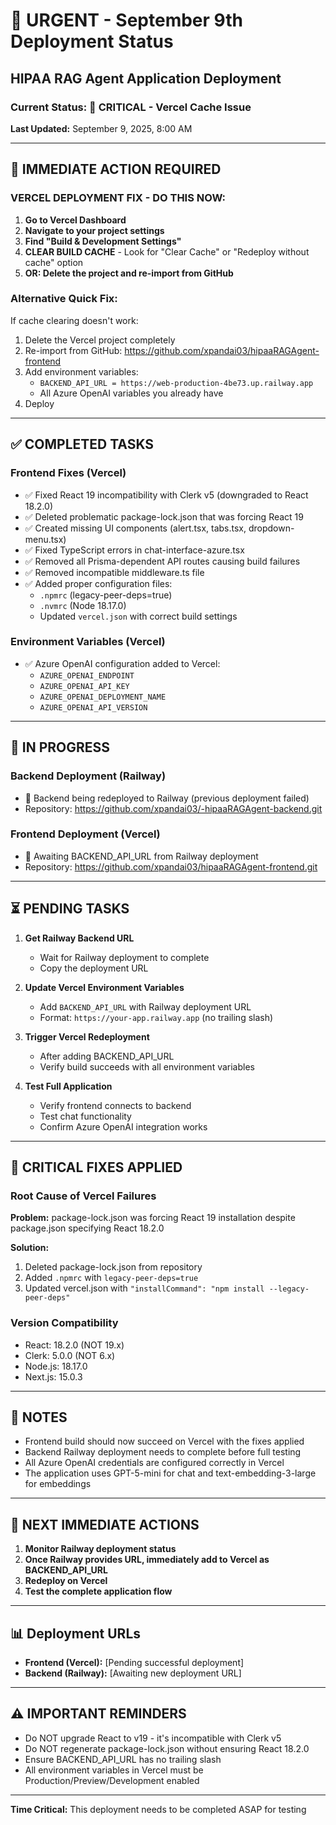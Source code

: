 # 🚨 URGENT - September 9th Deployment Status

## HIPAA RAG Agent Application Deployment

### Current Status: 🔴 CRITICAL - Vercel Cache Issue
**Last Updated:** September 9, 2025, 8:00 AM

---

## 🚨 IMMEDIATE ACTION REQUIRED

### VERCEL DEPLOYMENT FIX - DO THIS NOW:

1. **Go to Vercel Dashboard**
2. **Navigate to your project settings**
3. **Find "Build & Development Settings"**
4. **CLEAR BUILD CACHE** - Look for "Clear Cache" or "Redeploy without cache" option
5. **OR: Delete the project and re-import from GitHub**

### Alternative Quick Fix:
If cache clearing doesn't work:
1. Delete the Vercel project completely
2. Re-import from GitHub: https://github.com/xpandai03/hipaaRAGAgent-frontend
3. Add environment variables:
   - `BACKEND_API_URL = https://web-production-4be73.up.railway.app`
   - All Azure OpenAI variables you already have
4. Deploy

---

## ✅ COMPLETED TASKS

### Frontend Fixes (Vercel)
- ✅ Fixed React 19 incompatibility with Clerk v5 (downgraded to React 18.2.0)
- ✅ Deleted problematic package-lock.json that was forcing React 19
- ✅ Created missing UI components (alert.tsx, tabs.tsx, dropdown-menu.tsx)
- ✅ Fixed TypeScript errors in chat-interface-azure.tsx
- ✅ Removed all Prisma-dependent API routes causing build failures
- ✅ Removed incompatible middleware.ts file
- ✅ Added proper configuration files:
  - `.npmrc` (legacy-peer-deps=true)
  - `.nvmrc` (Node 18.17.0)
  - Updated `vercel.json` with correct build settings

### Environment Variables (Vercel)
- ✅ Azure OpenAI configuration added to Vercel:
  - `AZURE_OPENAI_ENDPOINT`
  - `AZURE_OPENAI_API_KEY`
  - `AZURE_OPENAI_DEPLOYMENT_NAME`
  - `AZURE_OPENAI_API_VERSION`

---

## 🔄 IN PROGRESS

### Backend Deployment (Railway)
- 🔄 Backend being redeployed to Railway (previous deployment failed)
- Repository: https://github.com/xpandai03/-hipaaRAGAgent-backend.git

### Frontend Deployment (Vercel)
- 🔄 Awaiting BACKEND_API_URL from Railway deployment
- Repository: https://github.com/xpandai03/hipaaRAGAgent-frontend.git

---

## ⏳ PENDING TASKS

1. **Get Railway Backend URL**
   - Wait for Railway deployment to complete
   - Copy the deployment URL

2. **Update Vercel Environment Variables**
   - Add `BACKEND_API_URL` with Railway deployment URL
   - Format: `https://your-app.railway.app` (no trailing slash)

3. **Trigger Vercel Redeployment**
   - After adding BACKEND_API_URL
   - Verify build succeeds with all environment variables

4. **Test Full Application**
   - Verify frontend connects to backend
   - Test chat functionality
   - Confirm Azure OpenAI integration works

---

## 🔧 CRITICAL FIXES APPLIED

### Root Cause of Vercel Failures
**Problem:** package-lock.json was forcing React 19 installation despite package.json specifying React 18.2.0

**Solution:** 
1. Deleted package-lock.json from repository
2. Added `.npmrc` with `legacy-peer-deps=true`
3. Updated vercel.json with `"installCommand": "npm install --legacy-peer-deps"`

### Version Compatibility
- React: 18.2.0 (NOT 19.x)
- Clerk: 5.0.0 (NOT 6.x)
- Node.js: 18.17.0
- Next.js: 15.0.3

---

## 📝 NOTES

- Frontend build should now succeed on Vercel with the fixes applied
- Backend Railway deployment needs to complete before full testing
- All Azure OpenAI credentials are configured correctly in Vercel
- The application uses GPT-5-mini for chat and text-embedding-3-large for embeddings

---

## 🚀 NEXT IMMEDIATE ACTIONS

1. **Monitor Railway deployment status**
2. **Once Railway provides URL, immediately add to Vercel as BACKEND_API_URL**
3. **Redeploy on Vercel**
4. **Test the complete application flow**

---

## 📊 Deployment URLs

- **Frontend (Vercel):** [Pending successful deployment]
- **Backend (Railway):** [Awaiting new deployment URL]

---

## ⚠️ IMPORTANT REMINDERS

- Do NOT upgrade React to v19 - it's incompatible with Clerk v5
- Do NOT regenerate package-lock.json without ensuring React 18.2.0
- Ensure BACKEND_API_URL has no trailing slash
- All environment variables in Vercel must be Production/Preview/Development enabled

---

**Time Critical:** This deployment needs to be completed ASAP for testing